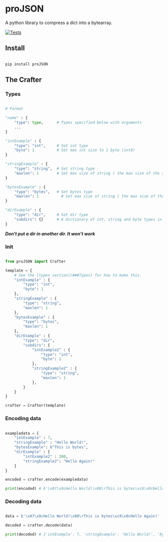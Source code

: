 # proJSON

A python library to compress a dict into a bytearray.

[![Tests](https://github.com/The-Geiger-Network-Project/proJSON/actions/workflows/python-app.yml/badge.svg)](https://github.com/The-Geiger-Network-Project/proJSON/actions/workflows/python-app.yml)

## Install

``` sh

pip install proJSON

```

## The Crafter

### Types

``` python

# Format

"name" : {
    "type": type,      # Types specified below with arguments
    ...
}

"intExample" : {
    "type": "int",     # Set int type
    "byte": 1          # Set max int size to 1 byte (int8)
} 

"stringExample" : {
    "type": "string",  # Set string type
    "maxlen": 1        # Set max size of string ( the max size of the string is calculated by (2^(8*n)-1). if n is 1 then the max size is 255) (optional defaults to 2)
} 

"bytesExample" : {
    "type": "bytes",   # Set bytes type
    "maxlen": 1          # Set max size of string ( the max size of the string is calculated by (2^(8*n)-1). if n is 1 then the max size is 255) (optional defaults to 2)
} 

"dirExample" : {
    "type": "dir",     # Set dir type
    "subdirs": {}      # A dictionary of int, string and byte types in the format above.
} 

```

***Don't put a dir in another dir. It won't work***

### Init

``` python

from proJSON import Crafter

template = {
    # See the [types section](###Types) for how to make this.
    "intExample" : {
        "type": "int",
        "byte": 1
    },
    "stringExample" : {
        "type": "string",
        "maxlen": 1
    },
    "bytesExample" : {
        "type": "bytes",
        "maxlen": 1
    },
    "dirExample" : {
        "type": "dir",
        "subdirs": {
            "intExample2" : {
                "type": "int",
                "byte": 1
            },
            "stringExample2" : {
                "type": "string",
                "maxlen": 1
            },
        }
    } 
}

crafter = Crafter(template)

```

### Encoding data

``` python

exampledata = {
    "intExample" : 7,
    "stringExample" : "Hello World!",
    "bytesExample": b"This is bytes",
    "dirExample" : {
        "intExample2" : 200,
        "stringExample2": "Hello Again!"
    }
}

encoded = crafter.encode(exampledata)

print(encoded) # b'\x07\x0cHello World!\x00\rThis is bytes\xc8\x0cHello Again!' (43 bytes)

```

### Decoding data

``` python

data = b'\x07\x0cHello World!\x00\rThis is bytes\xc8\x0cHello Again!'

decoded = crafter.decode(data)

print(decoded) # {'intExample': 7, 'stringExample': 'Hello World!', 'bytesExample': b'This is bytes', 'dirExample': {'intExample2': 200, 'stringExample2': 'Hello Again!'}} (154 bytes)

```
